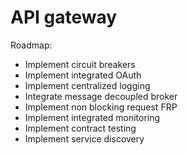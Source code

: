 # API gateway

Roadmap:
* Implement circuit breakers
* Implement integrated OAuth
* Implement centralized logging
* Integrate message decoupled broker
* Implement non blocking request FRP
* Implement integrated monitoring
* Implement contract testing
* Implement service discovery
